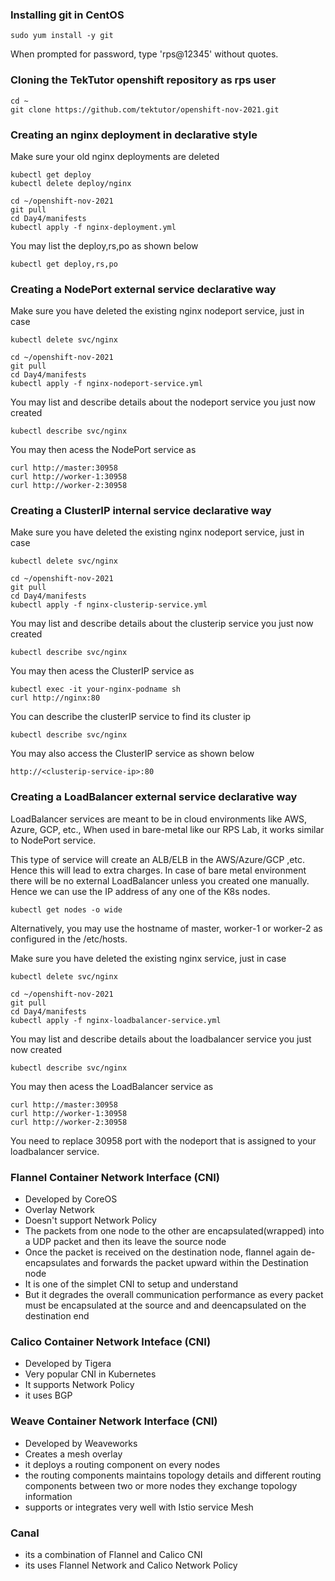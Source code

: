 ### Installing git in CentOS
```
sudo yum install -y git
```
When prompted for password, type 'rps@12345' without quotes.

### Cloning the TekTutor openshift repository as rps user
```
cd ~
git clone https://github.com/tektutor/openshift-nov-2021.git
```

### Creating an nginx deployment in declarative style

Make sure your old nginx deployments are deleted
```
kubectl get deploy
kubectl delete deploy/nginx
```

```
cd ~/openshift-nov-2021
git pull
cd Day4/manifests
kubectl apply -f nginx-deployment.yml
```
You may list the deploy,rs,po as shown below
```
kubectl get deploy,rs,po
```

### Creating a NodePort external service declarative way
Make sure you have deleted the existing nginx nodeport service, just in case 
```
kubectl delete svc/nginx
```

```
cd ~/openshift-nov-2021
git pull
cd Day4/manifests
kubectl apply -f nginx-nodeport-service.yml
```
You may list and describe details about the nodeport service you just now created
```
kubectl describe svc/nginx
```
You may then acess the NodePort service as
```
curl http://master:30958
curl http://worker-1:30958
curl http://worker-2:30958
```

### Creating a ClusterIP internal service declarative way
Make sure you have deleted the existing nginx nodeport service, just in case 
```
kubectl delete svc/nginx
```

```
cd ~/openshift-nov-2021
git pull
cd Day4/manifests
kubectl apply -f nginx-clusterip-service.yml
```
You may list and describe details about the clusterip service you just now created
```
kubectl describe svc/nginx
```
You may then acess the ClusterIP service as
```
kubectl exec -it your-nginx-podname sh
curl http://nginx:80
```

You can describe the clusterIP service to find its cluster ip
```
kubectl describe svc/nginx
```

You may also access the ClusterIP service as shown below
```
http://<clusterip-service-ip>:80
```

### Creating a LoadBalancer external service declarative way
LoadBalancer services are meant to be in cloud environments like AWS, Azure, GCP, etc., When used in bare-metal like our RPS Lab, it works similar to NodePort service.

This type of service will create an ALB/ELB in the AWS/Azure/GCP ,etc. Hence this will lead to extra charges. In case of
bare metal environment there will be no external LoadBalancer unless you created one manually.  Hence we can use the IP address of any one of the K8s nodes.
```
kubectl get nodes -o wide
```
Alternatively, you may use the hostname of master, worker-1 or worker-2 as configured in the /etc/hosts.

Make sure you have deleted the existing nginx service, just in case 
```
kubectl delete svc/nginx
```

```
cd ~/openshift-nov-2021
git pull
cd Day4/manifests
kubectl apply -f nginx-loadbalancer-service.yml
```
You may list and describe details about the loadbalancer service you just now created
```
kubectl describe svc/nginx
```
You may then acess the LoadBalancer service as
```
curl http://master:30958
curl http://worker-1:30958
curl http://worker-2:30958
```
You need to replace 30958 port with the nodeport that is assigned to your loadbalancer service.

### Flannel Container Network Interface (CNI)
- Developed by CoreOS
- Overlay Network
- Doesn't support Network Policy
- The packets from one node to the other are encapsulated(wrapped) into a UDP packet and then its leave the source node
- Once the packet is received on the destination node, flannel again de-encapsulates and forwards the packet upward within
  the Destination node
- It is one of the simplet CNI to setup and understand
- But it degrades the overall communication performance as every packet must be encapsulated at the source and and deencapsulated on the destination end

### Calico Container Network Inteface (CNI)
- Developed by Tigera
- Very popular CNI in Kubernetes
- It supports Network Policy
- it uses BGP

### Weave Container Network Interface (CNI)
- Developed by Weaveworks
- Creates a mesh overlay
- it deploys a routing component on every nodes
- the routing components maintains topology details and different routing components between two or more nodes they exchange
  topology information
- supports or integrates very well with Istio service Mesh

### Canal
- its a combination of Flannel and Calico CNI
- its uses Flannel Network and Calico Network Policy
